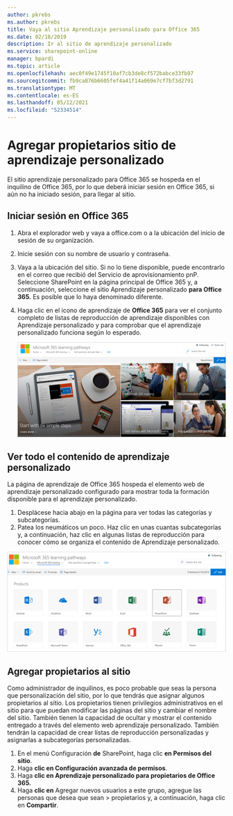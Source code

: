 ```yaml
---
author: pkrebs
ms.author: pkrebs
title: Vaya al sitio Aprendizaje personalizado para Office 365
ms.date: 02/18/2019
description: Ir al sitio de aprendizaje personalizado
ms.service: sharepoint-online
manager: bpardi
ms.topic: article
ms.openlocfilehash: aec0f49e1745f10af7cb3de8cf572babce33fb97
ms.sourcegitcommit: fb9ca876b6605fef4a41f14a069e7cf7bf3d2791
ms.translationtype: MT
ms.contentlocale: es-ES
ms.lasthandoff: 05/12/2021
ms.locfileid: "52334514"
---
```

# <a name="add-owners-custom-learning-site"></a>Agregar propietarios sitio de aprendizaje personalizado

El sitio aprendizaje personalizado para Office 365 se hospeda en el inquilino de Office 365, por lo que deberá iniciar sesión en Office 365, si aún no ha iniciado sesión, para llegar al sitio. 

## <a name="sign-in-to-office-365"></a>Iniciar sesión en Office 365 

1.  Abra el explorador web y vaya a office.com o a la ubicación del inicio de sesión de su organización. 
2.  Inicie sesión con su nombre de usuario y contraseña.
3.  Vaya a la ubicación del sitio. Si no lo tiene disponible, puede encontrarlo en el correo que recibió del Servicio de aprovisionamiento pnP. Seleccione SharePoint en la página principal de Office 365 y, a continuación, seleccione el sitio Aprendizaje personalizado **para Office 365.** Es posible que lo haya denominado diferente. 
5. Haga clic en el icono de aprendizaje de **Office 365** para ver el conjunto completo de listas de reproducción de aprendizaje disponibles con Aprendizaje personalizado y para comprobar que el aprendizaje personalizado funciona según lo esperado. 

   ![Colección de fotos que muestran rutas de aprendizaje en uso.](media/cg-goto.png)

## <a name="view-all-the-custom-learning-content"></a>Ver todo el contenido de aprendizaje personalizado
La página de aprendizaje de Office 365 hospeda el elemento web de aprendizaje personalizado configurado para mostrar toda la formación disponible para el aprendizaje personalizado. 

1. Desplácese hacia abajo en la página para ver todas las categorías y subcategorías.
2. Patea los neumáticos un poco. Haz clic en unas cuantas subcategorías y, a continuación, haz clic en algunas listas de reproducción para conocer cómo se organiza el contenido de Aprendizaje personalizado. 

![Ventana Puertas de enlace de ruta de aprendizaje.](media/cg-gotoall.png)

## <a name="add-owners-to-site"></a>Agregar propietarios al sitio
Como administrador de inquilinos, es poco probable que seas la persona que personalización del sitio, por lo que tendrás que asignar algunos propietarios al sitio. Los propietarios tienen privilegios administrativos en el sitio para que puedan modificar las páginas del sitio y cambiar el nombre del sitio. También tienen la capacidad de ocultar y mostrar el contenido entregado a través del elemento web aprendizaje personalizado. También tendrán la capacidad de crear listas de reproducción personalizadas y asignarlas a subcategorías personalizadas.  

1. En el menú Configuración **de** SharePoint, haga clic **en Permisos del sitio**.
2. Haga **clic en Configuración avanzada de permisos**.
3. Haga **clic en Aprendizaje personalizado para propietarios de Office 365.**
4. Haga **clic en** Agregar nuevos usuarios a este grupo, agregue las personas que desea que sean  >  propietarios y, a continuación, haga clic en **Compartir**.

